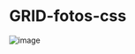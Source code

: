 # GRID-fotos-css


![image](https://user-images.githubusercontent.com/79909914/219694799-1fd4be31-9f55-40e0-a8d8-ec21f5dfd6e0.png)
